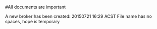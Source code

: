 #All documents are important

A new broker has been created: 20150721 16:29 ACST
File name has no spaces, hope is temporary

